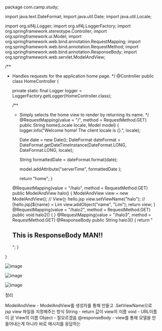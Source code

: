 package com.camp.study;

import java.text.DateFormat;
import java.util.Date;
import java.util.Locale;

import org.slf4j.Logger;
import org.slf4j.LoggerFactory;
import org.springframework.stereotype.Controller;
import org.springframework.ui.Model;
import org.springframework.web.bind.annotation.RequestMapping;
import org.springframework.web.bind.annotation.RequestMethod;
import org.springframework.web.bind.annotation.ResponseBody;
import org.springframework.web.servlet.ModelAndView;

/**
 * Handles requests for the application home page.
 */
@Controller
public class HomeController {
	
	private static final Logger logger = LoggerFactory.getLogger(HomeController.class);
	
	/**
	 * Simply selects the home view to render by returning its name.
	 */
	@RequestMapping(value = "/", method = RequestMethod.GET)
	public String home(Locale locale, Model model) {
		logger.info("Welcome home! The client locale is {}.", locale);
		
		Date date = new Date();
		DateFormat dateFormat = DateFormat.getDateTimeInstance(DateFormat.LONG, DateFormat.LONG, locale);
		
		String formattedDate = dateFormat.format(date);
		
		model.addAttribute("serverTime", formattedDate );
		
		return "home";
	}
	
	@RequestMapping(value = "/halo", method = RequestMethod.GET)
	public ModelAndView halo() {
		ModelAndView view = new ModelAndView(); // View는 hello.jsp
		view.setViewName("halo"); // [hello.jsp]${name} = Lim 
		view.addObject("name", "Lim"); 
		return view; 
		}
	@RequestMapping(value = "/halo2", method = RequestMethod.GET)
	public void halo2() {
		}
	@RequestMapping(value = "/halo3", method = RequestMethod.GET)
	@ResponseBody
	public String halo3() {
		return "<html><body><h2>This is ResponseBody MAN!!</h2></body></html>";
		}

	
}




![image](https://user-images.githubusercontent.com/49421181/72578324-11927d00-3919-11ea-8f62-8e780d626603.png)

![image](https://user-images.githubusercontent.com/49421181/72578330-1bb47b80-3919-11ea-8540-b393683772a4.png)

![image](https://user-images.githubusercontent.com/49421181/72578345-266f1080-3919-11ea-870f-6e813de62a9f.png)





정리

<Return Type>
ModelAndView - ModelAndView를 생성자를 통해 만들고 .SetViewName으로 jsp view 파일을 지정해주는 방식
String - return 값이 view의 이름
void - URL이름이 곧 View의 이름
Object - 잘모르겠음
@responseBody - view를 통해 모델을 만들어내는게 아니라 바로 메시지를 응답하는 





